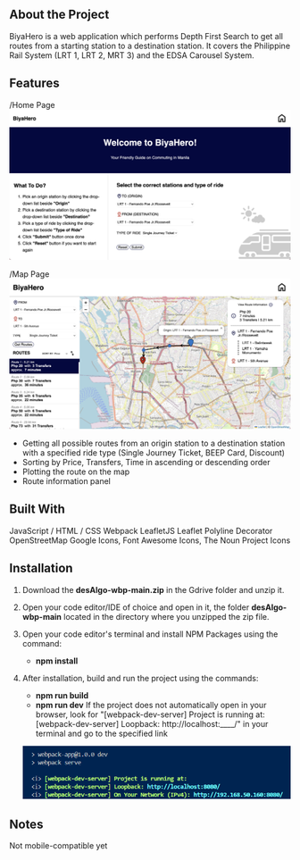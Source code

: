 ## About the Project 
BiyaHero is a web application which performs Depth First Search to get all routes from a starting station to a destination station. It covers the Philippine Rail System (LRT 1, LRT 2, MRT 3) and the EDSA Carousel System. 

## Features
/Home Page 
![Home page](/docs/docs-home.png)

/Map Page
![Map page](/docs/docs-map.png)

- Getting all possible routes from an origin station to a destination station with a specified ride type (Single Journey Ticket, BEEP Card, Discount)
- Sorting by Price, Transfers, Time in ascending or descending order
- Plotting the route on the map 
- Route information panel 

## Built With 
JavaScript / HTML / CSS 
Webpack 
LeafletJS 
Leaflet Polyline Decorator
OpenStreetMap 
Google Icons, Font Awesome Icons, The Noun Project Icons

## Installation 
1. Download the **desAlgo-wbp-main.zip** in the Gdrive folder and unzip it.
2. Open your code editor/IDE of choice and open in it, the folder **desAlgo-wbp-main** located in the directory where you unzipped the zip file. 
3. Open your code editor's terminal and install NPM Packages using the command: 
    - **npm install** 
4. After installation, build and run the project using the commands: 
    - **npm run build**
    - **npm run dev**
    If the project does not automatically open in your browser, look for 
    "[webpack-dev-server] Project is running at: 
     [webpack-dev-server] Loopback: http://localhost:____/" 
    in your terminal and go to the specified link

     ![Alt text](/docs/docs-terminal.png)

## Notes
Not mobile-compatible yet
